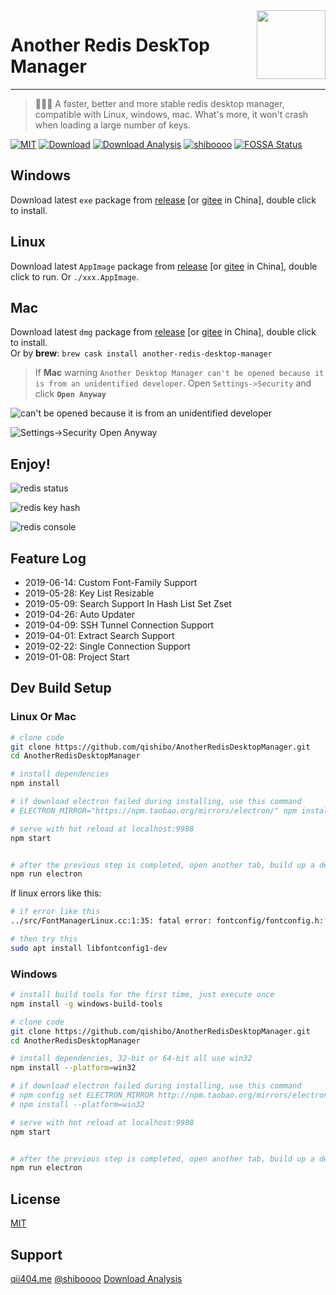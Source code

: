 <img align="right" width="110" src="https://imgup.qii404.me/ardm_icon.png">

# Another Redis DeskTop Manager

<hr/>

> 🚀🚀🚀 A faster, better and more stable redis desktop manager, compatible with Linux, windows, mac. What's more, it won't crash when loading a large number of keys.

[![MIT](https://img.shields.io/badge/license-MIT-000000.svg)](LICENSE)
[![Download](https://img.shields.io/github/release/qishibo/AnotherRedisDeskTopManager.svg?label=Download)](https://github.com/qishibo/AnotherRedisDesktopManager/releases)
[![Download Analysis](https://img.shields.io/badge/Download-Analysis-blue.svg)](https://qii404.me/github-release-statistics/?repo=/qishibo/AnotherRedisDesktopManager/)
[![shiboooo](https://img.shields.io/badge/Weibo-@shiboooo-D64943.svg)](https://weibo.com/shiboooo?is_hot=1)
[![FOSSA Status](https://app.fossa.com/api/projects/git%2Bgithub.com%2Fqishibo%2FAnotherRedisDesktopManager.svg?type=shield)](https://app.fossa.com/projects/git%2Bgithub.com%2Fqishibo%2FAnotherRedisDesktopManager?ref=badge_shield)


## Windows

Download latest `exe` package from [release](https://github.com/qishibo/AnotherRedisDesktopManager/releases) [or [gitee](https://gitee.com/qishibo/AnotherRedisDesktopManager/releases) in China], double click to install.

## Linux

Download latest `AppImage` package from [release](https://github.com/qishibo/AnotherRedisDesktopManager/releases) [or [gitee](https://gitee.com/qishibo/AnotherRedisDesktopManager/releases) in China], double click to run. Or `./xxx.AppImage`.

## Mac

Download latest `dmg` package from [release](https://github.com/qishibo/AnotherRedisDesktopManager/releases) [or [gitee](https://gitee.com/qishibo/AnotherRedisDesktopManager/releases) in China], double click to install.
<br/>Or by **brew**: `brew cask install another-redis-desktop-manager`

> If **Mac** warning `Another Desktop Manager can't be opened because it is from an unidentified developer`. Open `Settings->Security` and click **`Open Anyway`**

![can't be opened because it is from an unidentified developer](https://imgup.qii404.me/mac-warning.png)

![Settings->Security Open Anyway](https://imgup.qii404.me/blog/5d11c4feeaf6f.jpg)

## Enjoy!

![redis status](https://imgup.qii404.me/blog/5d11c50031d9c.jpg)

![redis key hash](https://imgup.qii404.me/blog/5d11c501bdb52.jpg)

![redis console](https://imgup.qii404.me/blog/5d11c503cf26b.jpg)


## Feature Log

- 2019-06-14: Custom Font-Family Support
- 2019-05-28: Key List Resizable
- 2019-05-09: Search Support In Hash List Set Zset
- 2019-04-26: Auto Updater
- 2019-04-09: SSH Tunnel Connection Support
- 2019-04-01: Extract Search Support
- 2019-02-22: Single Connection Support
- 2019-01-08: Project Start


## Dev Build Setup

### Linux Or Mac

```bash
# clone code
git clone https://github.com/qishibo/AnotherRedisDesktopManager.git
cd AnotherRedisDesktopManager

# install dependencies
npm install

# if download electron failed during installing, use this command
# ELECTRON_MIRROR="https://npm.taobao.org/mirrors/electron/" npm install

# serve with hot reload at localhost:9988
npm start


# after the previous step is completed, open another tab, build up a desktop client
npm run electron
```

If linux errors like this:

```bash
# if error like this
../src/FontManagerLinux.cc:1:35: fatal error: fontconfig/fontconfig.h: No such file or directory

# then try this
sudo apt install libfontconfig1-dev
```


### Windows

``` bash
# install build tools for the first time, just execute once
npm install -g windows-build-tools

# clone code
git clone https://github.com/qishibo/AnotherRedisDesktopManager.git
cd AnotherRedisDesktopManager

# install dependencies, 32-bit or 64-bit all use win32
npm install --platform=win32

# if download electron failed during installing, use this command
# npm config set ELECTRON_MIRROR http://npm.taobao.org/mirrors/electron/
# npm install --platform=win32

# serve with hot reload at localhost:9988
npm start


# after the previous step is completed, open another tab, build up a desktop client
npm run electron
```

## License

[MIT](LICENSE)


## Support

[qii404.me](https://qii404.me/)  [@shiboooo](https://weibo.com/shiboooo?is_hot=1)  [Download Analysis](https://qii404.me/github-release-statistics/?repo=/qishibo/AnotherRedisDesktopManager/)

